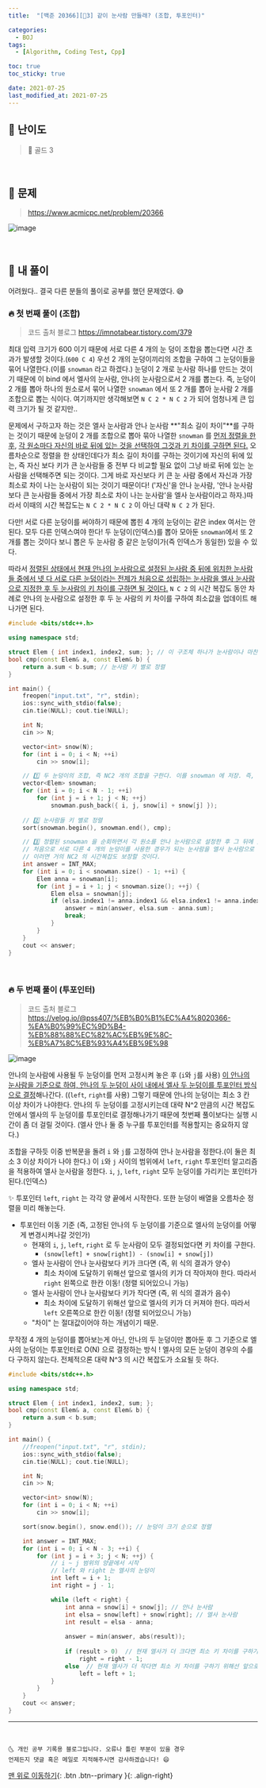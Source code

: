 ```yaml
---
title:  "[백준 20366][💛3] 같이 눈사람 만들래? (조합, 투포인터)" 

categories:
  - BOJ
tags:
  - [Algorithm, Coding Test, Cpp]

toc: true
toc_sticky: true

date: 2021-07-25
last_modified_at: 2021-07-25
---
```



## 🚀 난이도 

> 💛 골드 3

<br>

## 🚀 문제

> <https://www.acmicpc.net/problem/20366>

![image](https://user-images.githubusercontent.com/42318591/121774357-22522b80-cbbd-11eb-80b5-63953c11b19d.png)


<br>

## 🚀 내 풀이 

어려웠다.. 결국 다른 분들의 풀이로 공부를 했던 문제였다. 😅

### 🔥 첫 번째 풀이 (조합)

> 코드 출처 블로그 <https://imnotabear.tistory.com/379>

최대 입력 크기가 600 이기 때문에 서로 다른 4 개의 눈 덩이 조합을 뽑는다면 시간 초과가 발생할 것이다.(`600 C 4`) 우선 2 개의 눈덩이끼리의 조합을 구하여 그 눈덩이들을 묶어 나열한다.(이를 `snowman` 라고 하겠다.) 눈덩이 2 개로 눈사람 하나를 만드는 것이기 때문에 이 bind 에서 엘사의 눈사람, 안나의 눈사람으로서 2 개를 뽑는다. 즉, 눈덩이 2 개를 뽑아 하나의 원소로서 묶어 나열한 `snowman` 에서 또 2 개를 뽑아 눈사람 2 개를 조합으로 뽑는 식이다. 여기까지만 생각해보면 `N C 2 * N C 2` 가 되어 엄청나게 큰 입력 크기가 될 것 같지만.. 

문제에서 구하고자 하는 것은 엘사 눈사람과 안나 눈사람 **"최소 길이 차이"**를 구하는 것이기 때문에 눈덩이 2 개를 조합으로 뽑아 묶아 나열한 `snowman` 를 <u>먼저 정렬을 한 후</u>, <u>각 원소마다 자신의 바로 뒤에 있는 것을 선택하여 그것과 키 차이를 구하면 된다.</u> 오름차순으로 정렬을 한 상태인데다가 최소 길이 차이를 구하는 것이기에 자신의 뒤에 있는, 즉 자신 보다 키가 큰 눈사람들 중 전부 다 비교할 필요 없이 그냥 바로 뒤에 있는 눈사람을 선택해주면 되는 것이다. 그게 바로 자신보다 키 큰 눈 사람 중에서 자신과 가장 최소로 차이 나는 눈사람이 되는 것이기 때문이다! ('자신'을 안나 눈사람, '안나 눈사람 보다 큰 눈사람들 중에서 가장 최소로 차이 나는 눈사람'을 엘사 눈사람이라고 하자.)따라서 이때의 시간 복잡도는 `N C 2 * N C 2` 이 아닌 대략 `N C 2` 가 된다.

다만! 서로 다른 눈덩이를 써야하기 때문에 뽑힌 4 개의 눈덩이는 같은 index 여서는 안된다. 모두 다른 인덱스여야 한다! 두 눈덩이(인덱스)를 뽑아 모아둔 `snowman`에서 또 2 개를 뽑는 것이다 보니 뽑은 두 눈사람 중 같은 눈덩이가(즉 인덱스가 동일한) 있을 수 있다. 

따라서 <u>정렬된 상태에서 현재 안나의 눈사람으로 설정된 눈사람 중 뒤에 위치한 눈사람들 중에서 넷 다 서로 다른 눈덩이라는 전제가 처음으로 성립하는 눈사람을 엘사 눈사람으로 지정한 후 두 눈사람의 키 차이를 구하면 될 것이다.</u> `N C 2` 의 시간 복잡도 동안 차례로 안나의 눈사람으로 설정한 후 두 눈 사람의 키 차이를 구하여 최소값을 업데이트 해 나가면 된다.

```cpp
#include <bits/stdc++.h>

using namespace std;

struct Elem { int index1, index2, sum; }; // 이 구조체 하나가 눈사람이나 마찬가지다. index 1,2 로 두 눈덩이 구분(인덱스), sum 은 눈사람 길이가 됨. 
bool cmp(const Elem& a, const Elem& b) {
	return a.sum < b.sum; // 눈사람 키 별로 정렬
}

int main() {
	freopen("input.txt", "r", stdin);
	ios::sync_with_stdio(false);
	cin.tie(NULL); cout.tie(NULL);

	int N;
	cin >> N;

	vector<int> snow(N);
	for (int i = 0; i < N; ++i)
		cin >> snow[i];

	// 1️⃣ 두 눈덩이의 조합, 즉 NC2 개의 조합을 구한다. 이를 snowman 에 저장. 즉, 만들 수 있는 눈사람들 나열!
	vector<Elem> snowman;
	for (int i = 0; i < N - 1; ++i)
		for (int j = i + 1; j < N; ++j)
			snowman.push_back({ i, j, snow[i] + snow[j] });
	
	// 2️⃣ 눈사람들 키 별로 정렬
	sort(snowman.begin(), snowman.end(), cmp);

	// 3️⃣ 정렬된 snowman 을 순회하면서 각 원소를 안나 눈사람으로 설정한 후 그 뒤에 있는 것들 중 (즉, 안나보다 키 큰 눈사람) 
	// 처음으로 서로 다른 4 개의 눈덩이를 사용한 경우가 되는 눈사람을 엘사 눈사람으로 설정한 후 키 차이를 구하고 바~~~로 빠져나오면 된다.  
	// 이러면 거의 NC2 의 시간복잡도 보장할 것이다.
	int answer = INT_MAX;
	for (int i = 0; i < snowman.size() - 1; ++i) {
		Elem anna = snowman[i];
		for (int j = i + 1; j < snowman.size(); ++j) {
			Elem elsa = snowman[j];
			if (elsa.index1 != anna.index1 && elsa.index1 != anna.index2 && elsa.index2 != anna.index1 && elsa.index2 != anna.index2) {
				answer = min(answer, elsa.sum - anna.sum);
				break;
			}
		}
	}
	cout << answer;
}
```

<br>

### 🔥 두 번째 풀이 (투포인터)

> 코드 출처 블로그 <https://velog.io/@pss407/%EB%B0%B1%EC%A4%8020366-%EA%B0%99%EC%9D%B4-%EB%88%88%EC%82%AC%EB%9E%8C-%EB%A7%8C%EB%93%A4%EB%9E%98>

![image](https://user-images.githubusercontent.com/42318591/126898312-1f6b2d2a-bee9-4605-b511-25f49dcdaf24.png)

안나의 눈사람에 사용될 두 눈덩이를 먼저 고정시켜 놓은 후 (`i`와 `j`를 사용) <u>이 안나의 눈사람을 기준으로 하여, 안나의 두 눈덩이 사이 내에서 엘사 두 눈덩이를 투포인터 방식으로 결정</u>해나간다. ((`left`, `right`를 사용) 그렇기 때문에 안나의 눈덩이는 최소 3 칸 이상 차이가 나야한다. 안나의 두 눈덩이를 고정시키는데 대략 N^2 만큼의 시간 복잡도 안에서 엘사의 두 눈덩이를 투포인터로 결정해나가기 때문에 첫번째 풀이보다는 실행 시간이 좀 더 걸릴 것이다. (엘사 안나 둘 중 누구를 투포인터를 적용할지는 중요하지 않다.)

조합을 구하듯 이중 반복문을 돌려 `i` 와 `j`를 고정하여 안나 눈사람을 정한다.(이 둘은 최소 3 이상 차이가 나야 한다.) 이 `i`와 `j` 사이의 범위에서 `left`, `right` 투포인터 알고리즘을 적용하여 엘사 눈사람을 정한다. `i`, `j`, `left`, `right` 모두 눈덩이를 가리키는 포인터가 된다.(인덱스) 

✨ 투포인터 `left`, `right` 는 각각 양 끝에서 시작한다. 또한 눈덩이 배열을 오름차순 정렬을 미리 해놓는다.

- 투포인터 이동 기준 (즉, 고정된 안나의 두 눈덩이를 기준으로 엘사의 눈덩이를 어떻게 변경시켜나갈 것인가)
  - 현재의 `i`, `j`, `left`, `right` 로 두 눈사람이 모두 결정되었다면 키 차이를 구한다.
    - `(snow[left] + snow[right]) - (snow[i] + snow[j])`
  - 엘사 눈사람이 안나 눈사람보다 키가 크다면 (즉, 위 식의 결과가 양수)
    - 최소 차이에 도달하기 위해선 앞으로 엘사의 키가 더 작아져야 한다. 따라서 `right` 왼쪽으로 한칸 이동! (정렬 되어있으니 가능)
  - 엘사 눈사람이 안나 눈사람보다 키가 작다면 (즉, 위 식의 결과가 음수)
    - 최소 차이에 도달하기 위해선 앞으로 엘사의 키가 더 커져야 한다. 따라서 `left` 오른쪽으로 한칸 이동! (정렬 되어있으니 가능)
  - "차이" 는 절대값이어야 하는 개념이기 때문.

무작정 4 개의 눈덩이를 뽑아보는게 아닌, 안나의 두 눈덩이만 뽑아둔 후 그 기준으로 엘사의 눈덩이는 투포인터로 O(N) 으로 결정하는 방식 ! 엘사의 모든 눈덩이 경우의 수를 다 구하지 않는다. 전체적으론 대략 N^3 의 시간 복잡도가 소요될 듯 하다.

```cpp
#include <bits/stdc++.h>

using namespace std;

struct Elem { int index1, index2, sum; };
bool cmp(const Elem& a, const Elem& b) {
	return a.sum < b.sum;
}

int main() {
	//freopen("input.txt", "r", stdin);
	ios::sync_with_stdio(false);
	cin.tie(NULL); cout.tie(NULL);

	int N;
	cin >> N;

	vector<int> snow(N);
	for (int i = 0; i < N; ++i)
		cin >> snow[i];

	sort(snow.begin(), snow.end()); // 눈덩이 크기 순으로 정렬 

	int answer = INT_MAX;
	for (int i = 0; i < N - 3; ++i) {
		for (int j = i + 3; j < N; ++j) {
			// i ~ j 범위의 양끝에서 시작
			// left 와 right 는 엘사의 눈덩이
			int left = i + 1;
			int right = j - 1;

			while (left < right) {
                int anna = snow[i] + snow[j]; // 안나 눈사람
                int elsa = snow[left] + snow[right]; // 엘사 눈사람
				int result = elsa - anna;
				
				answer = min(answer, abs(result)); 
				
				if (result > 0)  // 현재 엘사가 더 크다면 최소 키 차이를 구하기 위해선 앞으로 엘사가 더 작아져야 한다.
					right = right - 1;
				else  // 현재 엘사가 더 작다면 최소 키 차이를 구하기 위해선 앞으로 엘사가 더 커져야 한다.
					left = left + 1;
			}
		}
	}
	cout << answer;
}
```

***
<br>

    🌜 개인 공부 기록용 블로그입니다. 오류나 틀린 부분이 있을 경우 
    언제든지 댓글 혹은 메일로 지적해주시면 감사하겠습니다! 😄

[맨 위로 이동하기](#){: .btn .btn--primary }{: .align-right}